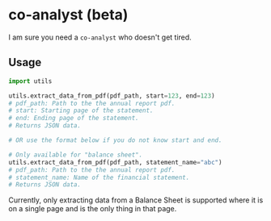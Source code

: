 # co-analyst (beta)

I am sure you need a `co-analyst` who doesn't get tired.

## Usage

```py
import utils

utils.extract_data_from_pdf(pdf_path, start=123, end=123)
# pdf_path: Path to the the annual report pdf.
# start: Starting page of the statement.
# end: Ending page of the statement.
# Returns JSON data.

# OR use the format below if you do not know start and end.

# Only available for "balance sheet".
utils.extract_data_from_pdf(pdf_path, statement_name="abc")
# pdf_path: Path to the the annual report pdf.
# statement_name: Name of the financial statement.
# Returns JSON data.
```

Currently, only extracting data from a Balance Sheet is supported
where it is on a single page and is the only thing in that page.
